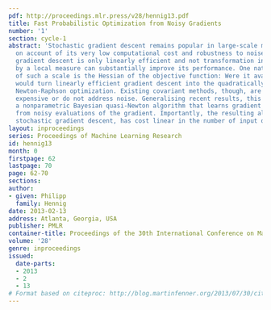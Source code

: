 ```yaml
---
pdf: http://proceedings.mlr.press/v28/hennig13.pdf
title: Fast Probabilistic Optimization from Noisy Gradients
number: '1'
section: cycle-1
abstract: 'Stochastic gradient descent remains popular in large-scale machine learning,
  on account of its very low computational cost and robustness to noise. However,
  gradient descent is only linearly efficient and not transformation invariant. Scaling
  by a local measure can substantially improve its performance. One natural choice
  of such a scale is the Hessian of the objective function: Were it available, it
  would turn linearly efficient gradient descent into the quadratically efficient
  Newton-Raphson optimization. Existing covariant methods, though, are either super-linearly
  expensive or do not address noise. Generalising recent results, this paper constructs
  a nonparametric Bayesian quasi-Newton algorithm that learns gradient and Hessian
  from noisy evaluations of the gradient. Importantly, the resulting algorithm, like
  stochastic gradient descent, has cost linear in the number of input dimensions.'
layout: inproceedings
series: Proceedings of Machine Learning Research
id: hennig13
month: 0
firstpage: 62
lastpage: 70
page: 62-70
sections: 
author:
- given: Philipp
  family: Hennig
date: 2013-02-13
address: Atlanta, Georgia, USA
publisher: PMLR
container-title: Proceedings of the 30th International Conference on Machine Learning
volume: '28'
genre: inproceedings
issued:
  date-parts:
  - 2013
  - 2
  - 13
# Format based on citeproc: http://blog.martinfenner.org/2013/07/30/citeproc-yaml-for-bibliographies/
---
```

